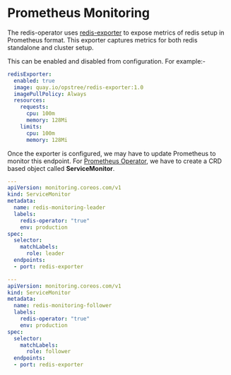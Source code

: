 # Prometheus Monitoring

The redis-operator uses [redis-exporter](https://github.com/oliver006/redis_exporter) to expose metrics of redis setup in Prometheus format. This exporter captures metrics for both redis standalone and cluster setup.

This can be enabled and disabled from configuration. For example:-

```yaml
redisExporter:
  enabled: true
  image: quay.io/opstree/redis-exporter:1.0
  imagePullPolicy: Always
  resources:
    requests:
      cpu: 100m
      memory: 128Mi
    limits:
      cpu: 100m
      memory: 128Mi
```

Once the exporter is configured, we may have to update Prometheus to monitor this endpoint. For [Prometheus Operator](https://github.com/prometheus-operator/prometheus-operator), we have to create a CRD based object called **ServiceMonitor**.

```yaml
---
apiVersion: monitoring.coreos.com/v1
kind: ServiceMonitor
metadata:
  name: redis-monitoring-leader
  labels:
    redis-operator: "true"
    env: production
spec:
  selector:
    matchLabels:
      role: leader
  endpoints:
  - port: redis-exporter
```

```yaml
---
apiVersion: monitoring.coreos.com/v1
kind: ServiceMonitor
metadata:
  name: redis-monitoring-follower
  labels:
    redis-operator: "true"
    env: production
spec:
  selector:
    matchLabels:
      role: follower
  endpoints:
  - port: redis-exporter
```

